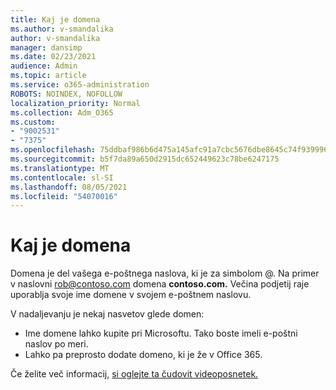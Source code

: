 ```yaml
---
title: Kaj je domena
ms.author: v-smandalika
author: v-smandalika
manager: dansimp
ms.date: 02/23/2021
audience: Admin
ms.topic: article
ms.service: o365-administration
ROBOTS: NOINDEX, NOFOLLOW
localization_priority: Normal
ms.collection: Adm_O365
ms.custom:
- "9002531"
- "7375"
ms.openlocfilehash: 75ddbaf986b6d475a145afc91a7cbc5676dbe8645c74f9399969c78be5d0342f
ms.sourcegitcommit: b5f7da89a650d2915dc652449623c78be6247175
ms.translationtype: MT
ms.contentlocale: sl-SI
ms.lasthandoff: 08/05/2021
ms.locfileid: "54070016"
---
```

# <a name="whats-a-domain"></a>Kaj je domena

Domena je del vašega e-poštnega naslova, ki je za simbolom @. Na primer v naslovni rob@contoso.com domena **contoso.com.** Večina podjetij raje uporablja svoje ime domene v svojem e-poštnem naslovu.

V nadaljevanju je nekaj nasvetov glede domen:

- Ime domene lahko kupite pri Microsoftu. Tako boste imeli e-poštni naslov po meri.
- Lahko pa preprosto dodate domeno, ki je že v Office 365.

Če želite več informacij, [si oglejte ta čudovit videoposnetek.](https://www.youtube.com/watch)